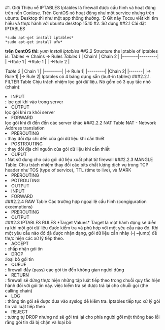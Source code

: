#1. Giới Thiệu về IPTABLES
Iptables là firewall được cấu hình và hoạt động trên nền Conlose. 
Trên CentOS nó hoạt động như một service nhưng trên ubuntu Desktop thì như một app thông thường. :D
Git này Tocxu viết khi tìm hiểu và thực hành với ubuntu desktop 15.10 
#2. Sử dụng
##2.1 Cài đặt IPTABLES

	*sudo apt-get install iptables*
	*sudo apt-get install ufw*
**trên CentOS thì:** 
	*yum install iptables*
##2.2 Structure
the Iptable of iptables is: Tables -> Chains -> Rules
*Tables 1*
| Chain1 | Chain 2 |
|--------|---------|
| ->Rule 1 | ->Rule 1 |
| ->Rule 2 |

*Table 2*
| Chain 1 |
|---------|
|-> Rule 1|
|---------|
|Chain 2|
|-------|
|-> Rule 1|
|-> Rule 2|
Iptables có 4 bảng dựng sẵn (bult-in tables)
###2.2.1. FILTER Table
Chịu trách nhiệm lọc gói dữ liệu. Nó gồm có 3 quy tắc nhỏ (chain):
<li>INPUT</li>: lọc gói khi vào trong server
<li>OUTPUT</li> lọc gói khi ra khỏi server
<li>FORWARD</li> lọc gói khi đi đến đến các server khác
###2.2.2 NAT Table
NAT - Network Address translation
<li>PREROUTING</li>: thay đổi địa chỉ đến của gói dữ liệu khi cần thiết
<li>POSTROUTING</li>: thay đổi địa chỉ nguồn của gói dữ liệu khi cần thiết
<li>OUPUT</li>: Nat sử dụng cho các gói dữ liệu xuất phát từ firewall
###2.2.3 MANGLE Table: 
Chịu trách nhiệm thay đổi các bits chất lượng dịch vụ trong TCP header như TOS (type of service), TTL (time to live), và MARK
<li>PREROUTING</li>
<li>PÓTROUTING</li>
<li>OUTPUT</li>
<li>INPUT</li>
<li>FORWARD</li>
###2.2.4 RAW Table
Các trường hợp  ngoại lệ cấu hình (congiguration excemptions)
<li>PREROUTING</li>
<li>OUTPUT</li>
###2.3 IPTABLES RULES
*Target Values*
Target là một hành động sẽ diễn ra khi một gói dữ liệu được kiểm tra và phù hợp với một yêu cầu nào đó. Khi một yêu cầu nào đó đã được nhận dạng, gói dữ liệu cần nhảy (-j ~jump) để thực hiện các xử lý tiếp theo.
<li>ACCEPT</li>: chấp nhận gói tin
<li>DROP</li>:loại bỏ gói tin
<li>QUEUE</li>: firewall đẩy (pass) các gói tin đến không gian người dùng
<li>RETURN</li>: firewall sẽ dừng thực hiện những tập luật tiếp theo trong chuỗi quy tắc hiện hành đối với gói tin này. việc kiểm tra sẽ được trả lại cho chuỗi gọi (the calling chain)
<li>LOG</li>: thông tin gói sẽ được đưa vào syslog để kiểm tra. Iptables tiếp tục xử lý gói tin với luật tiếp theo
<li>REJECT</li>: tương tự DROP nhưng nó sẽ gởi trả lại cho phía người gởi một thông báo lỗi rằng gói tin đã  bị chặn và loại bỏ




